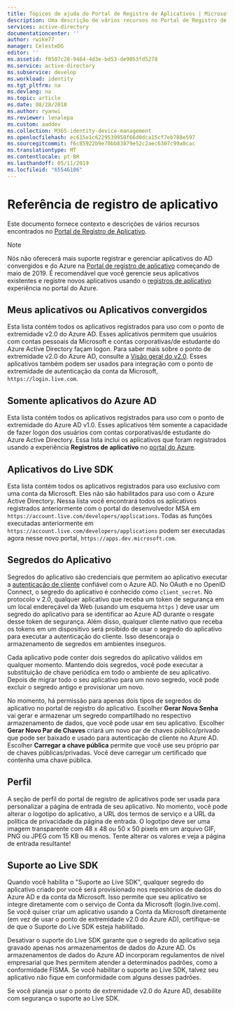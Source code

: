 ```yaml
---
title: Tópicos de ajuda do Portal de Registro de Aplicativos | Microsoft Docs
description: Uma descrição de vários recursos no Portal de Registro de Aplicativos da Microsoft.
services: active-directory
documentationcenter: ''
author: rwike77
manager: CelesteDG
editor: ''
ms.assetid: f0507c28-9464-4d3e-bd53-de9053fd5278
ms.service: active-directory
ms.subservice: develop
ms.workload: identity
ms.tgt_pltfrm: na
ms.devlang: na
ms.topic: article
ms.date: 08/28/2018
ms.author: ryanwi
ms.reviewer: lenalepa
ms.custom: aaddev
ms.collection: M365-identity-device-management
ms.openlocfilehash: ec615e1c6229539958f66d0dca15cf7eb788e597
ms.sourcegitcommit: f6c85922b9e70bb83879e52c2aec6307c99a0cac
ms.translationtype: MT
ms.contentlocale: pt-BR
ms.lasthandoff: 05/11/2019
ms.locfileid: "65546106"
---
```

# <a name="app-registration-reference"></a>Referência de registro de aplicativo
Este documento fornece contexto e descrições de vários recursos encontrados no [Portal de Registro de Aplicativo](https://apps.dev.microsoft.com/?referrer=https://azure.microsoft.com/).

> [!NOTE]
> Nós não oferecerá mais suporte registrar e gerenciar aplicativos do AD convergidos e do Azure na [Portal de registro de aplicativo](https://apps.dev.microsoft.com/?referrer=https://azure.microsoft.com/) começando de maio de 2019. É recomendável que você gerencie seus aplicativos existentes e registre novos aplicativos usando o [registros de aplicativo](https://aka.ms/appregistrations) experiência no portal do Azure.

## <a name="my-applications-or-converged-applications"></a>Meus aplicativos ou Aplicativos convergidos
Esta lista contém todos os aplicativos registrados para uso com o ponto de extremidade v2.0 do Azure AD. Esses aplicativos permitem que usuários com contas pessoais da Microsoft e contas corporativas/de estudante do Azure Active Directory façam logon. Para saber mais sobre o ponto de extremidade v2.0 do Azure AD, consulte a [Visão geral do v2.0](active-directory-appmodel-v2-overview.md). Esses aplicativos também podem ser usados para integração com o ponto de extremidade de autenticação da conta da Microsoft, `https://login.live.com`.

## <a name="azure-ad-only-applications"></a>Somente aplicativos do Azure AD
Esta lista contém todos os aplicativos registrados para uso com o ponto de extremidade do Azure AD v1.0. Esses aplicativos têm somente a capacidade de fazer logon dos usuários com contas corporativas/de estudante do Azure Active Directory. Essa lista inclui os aplicativos que foram registrados usando a experiência **Registros de aplicativo** no [portal do Azure](https://portal.azure.com).

## <a name="live-sdk-applications"></a>Aplicativos do Live SDK
Esta lista contém todos os aplicativos registrados para uso exclusivo com uma conta da Microsoft. Eles não são habilitados para uso com o Azure Active Directory. Nessa lista você encontrará todos os aplicativos registrados anteriormente com o portal do desenvolvedor MSA em `https://account.live.com/developers/applications`. Todas as funções executadas anteriormente em `https://account.live.com/developers/applications` podem ser executadas agora nesse novo portal, `https://apps.dev.microsoft.com`.

## <a name="application-secrets"></a>Segredos do Aplicativo
Segredos do aplicativo são credenciais que permitem ao aplicativo executar a [autenticação de cliente](https://tools.ietf.org/html/rfc6749#section-2.3) confiável com o Azure AD. No OAuth e no OpenID Connect, o segredo do aplicativo é conhecido como `client_secret`. No protocolo v 2.0, qualquer aplicativo que receba um token de segurança em um local endereçável da Web (usando um esquema `https` ) deve usar um segredo do aplicativo para se identificar ao Azure AD durante o resgate desse token de segurança. Além disso, qualquer cliente nativo que receba os tokens em um dispositivo será proibido de usar o segredo do aplicativo para executar a autenticação do cliente. Isso desencoraja o armazenamento de segredos em ambientes inseguros.

Cada aplicativo pode conter dois segredos do aplicativo válidos em qualquer momento. Mantendo dois segredos, você pode executar a substituição de chave periódica em todo o ambiente de seu aplicativo. Depois de migrar todo o seu aplicativo para um novo segredo, você pode excluir o segredo antigo e provisionar um novo.

No momento, há permissão para apenas dois tipos de segredos do aplicativo no portal de registro do aplicativo. Escolher **Gerar Nova Senha** vai gerar e armazenar um segredo compartilhado no respectivo armazenamento de dados, que você pode usar em seu aplicativo. Escolher **Gerar Novo Par de Chaves** criará um novo par de chaves público/privado que pode ser baixado e usado para autenticação de cliente no Azure AD. Escolher **Carregar a chave pública** permite que você use seu próprio par de chaves públicas/privadas.
Você deve carregar um certificado que contenha uma chave pública.

## <a name="profile"></a>Perfil
A seção de perfil do portal de registro de aplicativos pode ser usada para personalizar a página de entrada de seu aplicativo. No momento, você pode alterar o logotipo do aplicativo, a URL dos termos de serviço e a URL da política de privacidade da página de entrada. O logotipo deve ser uma imagem transparente com 48 x 48 ou 50 x 50 pixels em um arquivo GIF, PNG ou JPEG com 15 KB ou menos. Tente alterar os valores e veja a página de entrada resultante!

## <a name="live-sdk-support"></a>Suporte ao Live SDK
Quando você habilita o "Suporte ao Live SDK", qualquer segredo do aplicativo criado por você será provisionado nos repositórios de dados do Azure AD e da conta da Microsoft. Isso permite que seu aplicativo se integre diretamente com o serviço de Conta da Microsoft (login.live.com). Se você quiser criar um aplicativo usando a Conta da Microsoft diretamente (em vez de usar o ponto de extremidade v2.0 do Azure AD), certifique-se de que o Suporte do Live SDK esteja habilitado.

Desativar o suporte do Live SDK garante que o segredo do aplicativo seja gravado apenas nos armazenamentos de dados do Azure AD. Os armazenamentos de dados do Azure AD incorporam regulamentos de nível empresarial que lhes permitem atender a determinados padrões, como a conformidade FISMA. Se você habilitar o suporte ao Live SDK, talvez seu aplicativo não fique em conformidade com alguns desses padrões.

Se você planeja usar o ponto de extremidade v2.0 do Azure AD, desabilite com segurança o suporte ao Live SDK.

